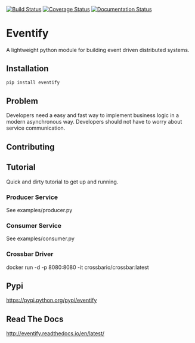 [![Build Status](https://travis-ci.org/morissette/eventify.svg?branch=master)](https://travis-ci.org/morissette/eventify)
[![Coverage Status](https://coveralls.io/repos/github/morissette/eventify/badge.svg?branch=master)](https://coveralls.io/github/morissette/eventify?branch=master)
[![Documentation Status](https://readthedocs.org/projects/eventify/badge/?version=latest)](http://eventify.readthedocs.io/en/latest/?badge=latest)


# Eventify
A lightweight python module for building event driven distributed systems.

## Installation
```bash
pip install eventify
```

## Problem
Developers need a easy and fast way to implement business logic in a modern asynchronous way. Developers should not have to worry about service communication.

## Contributing

## Tutorial
Quick and dirty tutorial to get up and running.

### Producer Service
See examples/producer.py

### Consumer Service
See examples/consumer.py

### Crossbar Driver
docker run -d -p 8080:8080 -it crossbario/crossbar:latest

## Pypi
https://pypi.python.org/pypi/eventify

## Read The Docs
http://eventify.readthedocs.io/en/latest/
